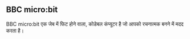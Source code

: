## BBC micro:bit

BBC micro:bit एक जेब में फिट होने वाला, कोडेबल कंप्यूटर है जो आपको रचनात्मक बनने में मदद करता है।
